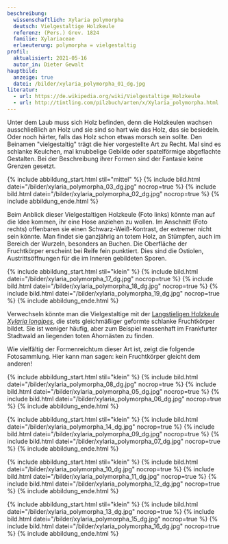 ```yaml
---
beschreibung:
  wissenschaftlich: Xylaria polymorpha
  deutsch: Vielgestaltige Holzkeule
  referenz: (Pers.) Grev. 1824
  familie: Xylariaceae
  erlaeuterung: polymorpha = vielgestaltig
profil:
  aktualisiert: 2021-05-16
  autor_in: Dieter Gewalt
hauptbild:
  anzeige: true
  datei: /bilder/xylaria_polymorpha_01_dg.jpg
literatur:
  - url: https://de.wikipedia.org/wiki/Vielgestaltige_Holzkeule
  - url: http://tintling.com/pilzbuch/arten/x/Xylaria_polymorpha.html
---
```

Unter dem Laub muss sich Holz befinden, denn die Holzkeulen wachsen ausschließlich an Holz und sie sind so hart wie das Holz, das sie besiedeln. Oder noch härter, falls das Holz schon etwas morsch sein sollte. Den Beinamen "vielgestaltig" trägt die hier vorgestellte Art zu Recht. Mal sind es schlanke Keulchen, mal knubbelige Gebilde oder spatelförmige abgeflachte Gestalten. Bei der Beschreibung ihrer Formen sind der Fantasie keine Grenzen gesetzt.

{% include abbildung_start.html stil="mittel" %}
{% include bild.html datei="/bilder/xylaria_polymorpha_03_dg.jpg" nocrop=true %}
{% include bild.html datei="/bilder/xylaria_polymorpha_02_dg.jpg" nocrop=true %}
{% include abbildung_ende.html %}

Beim Anblick dieser Vielgestaltigen Holzkeule (Foto links) könnte man auf die Idee kommen, ihr eine Hose anziehen zu wollen. Im Anschnitt (Foto rechts) offenbaren sie einen Schwarz-Weiß-Kontrast, der extremer nicht sein könnte. Man findet sie ganzjährig an totem Holz, an Stümpfen, auch im Bereich der Wurzeln, besonders an Buchen. Die Oberfläche der Fruchtkörper erscheint bei Reife fein punktiert. Dies sind die Ostiolen, Austrittsöffnungen für die im Inneren gebildeten Sporen.

{% include abbildung_start.html stil="klein" %}
{% include bild.html datei="/bilder/xylaria_polymorpha_17_dg.jpg" nocrop=true %}
{% include bild.html datei="/bilder/xylaria_polymorpha_18_dg.jpg" nocrop=true %}
{% include bild.html datei="/bilder/xylaria_polymorpha_19_dg.jpg" nocrop=true %}
{% include abbildung_ende.html %}

Verwechseln könnte man die Vielgestaltige mit der [Langstieligen Holzkeule *Xylaria longipes*](/pilze/xylaria-longipes-langstielige-holzkeule), die stets gleichmäßiger geformte schlanke Fruchtkörper bildet. Sie ist weniger häufig, aber zum Beispiel massenhaft im Frankfurter Stadtwald an liegenden toten Ahornästen zu finden.

Wie vielfältig der Formenreichtum dieser Art ist, zeigt die folgende Fotosammlung. Hier kann man sagen: kein Fruchtkörper gleicht dem anderen!

{% include abbildung_start.html stil="klein" %}
{% include bild.html datei="/bilder/xylaria_polymorpha_08_dg.jpg" nocrop=true %}
{% include bild.html datei="/bilder/xylaria_polymorpha_05_dg.jpg" nocrop=true %}
{% include bild.html datei="/bilder/xylaria_polymorpha_06_dg.jpg" nocrop=true %}
{% include abbildung_ende.html %}

{% include abbildung_start.html stil="klein" %}
{% include bild.html datei="/bilder/xylaria_polymorpha_14_dg.jpg" nocrop=true %}
{% include bild.html datei="/bilder/xylaria_polymorpha_09_dg.jpg" nocrop=true %}
{% include bild.html datei="/bilder/xylaria_polymorpha_07_dg.jpg" nocrop=true %}
{% include abbildung_ende.html %}

{% include abbildung_start.html stil="klein" %}
{% include bild.html datei="/bilder/xylaria_polymorpha_10_dg.jpg" nocrop=true %}
{% include bild.html datei="/bilder/xylaria_polymorpha_11_dg.jpg" nocrop=true %}
{% include bild.html datei="/bilder/xylaria_polymorpha_12_dg.jpg" nocrop=true %}
{% include abbildung_ende.html %}

{% include abbildung_start.html stil="klein" %}
{% include bild.html datei="/bilder/xylaria_polymorpha_13_dg.jpg" nocrop=true %}
{% include bild.html datei="/bilder/xylaria_polymorpha_15_dg.jpg" nocrop=true %}
{% include bild.html datei="/bilder/xylaria_polymorpha_16_dg.jpg" nocrop=true %}
{% include abbildung_ende.html %}